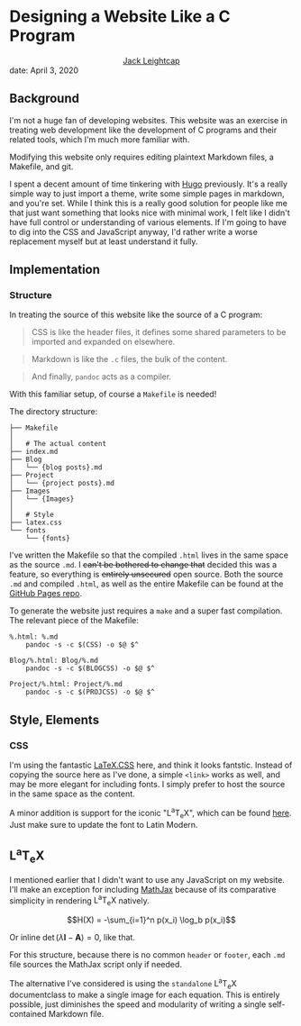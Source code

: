 # Designing a Website Like a C Program
<center><a href="../index.html">Jack Leightcap</a></center>
date: April 3, 2020

<script id="MathJax-script" async src="https://cdn.jsdelivr.net/npm/mathjax@3/es5/tex-mml-chtml.js"></script>

## Background

I'm not a huge fan of developing websites.
This website was an exercise in treating web development like the development of
C programs and their related tools, which I'm much more familiar with.

Modifying this website only requires editing plaintext Markdown files, a Makefile, and
git.

I spent a decent amount of time tinkering with [Hugo](https://gohugo.io/) previously.
It's a really simple way to just import a theme, write some simple pages in markdown, and you're set.
While I think this is a really good solution for people like me that just want
something that looks nice with minimal work, I felt like I didn't have full
control or understanding of various elements.
If I'm going to have to dig into the CSS and JavaScript anyway, I'd rather write a
worse replacement myself but at least understand it fully.

## Implementation
### Structure
In treating the source of this website like the source of a C program:

>CSS is like the header files, it defines some shared parameters to be imported and expanded on elsewhere.

>Markdown is like the `.c` files, the bulk of the content.

>And finally, `pandoc` acts as a compiler.

With this familiar setup, of course a `Makefile` is needed!

The directory structure:

    ├── Makefile
    │
    │   # The actual content
    ├── index.md
    ├── Blog
    │   └── {blog posts}.md
    ├── Project
    │   └── {project posts}.md
    ├── Images
    │   └── {Images}
    │
    │   # Style
    ├── latex.css
    └── fonts
        └── {fonts}

I've written the Makefile so that the compiled `.html` lives in the same space as the source `.md`.
I ~~can't be bothered to change that~~ decided this was a feature, so everything is ~~entirely unsecured~~ open source.
Both the source `.md` and compiled `.html`, as well as the entire Makefile can
be found at the
[GitHub Pages repo](https://github.com/jleightcap/jleightcap.github.io).

To generate the website just requires a `make` and a super fast compilation.
The relevant piece of the Makefile:

    %.html: %.md
        pandoc -s -c $(CSS) -o $@ $^

    Blog/%.html: Blog/%.md
        pandoc -s -c $(BLOGCSS) -o $@ $^

    Project/%.html: Project/%.md
        pandoc -s -c $(PROJCSS) -o $@ $^

## Style, Elements
### CSS
I'm using the fantastic [LaTeX.CSS](https://github.com/vincentdoerig/latex-css)
here, and think it looks fantstic.
Instead of copying the source here as I've done, a simple `<link>` works as
well, and may be more elegant for including fonts.
I simply prefer to host the source in the same space as the content.

A minor addition is support for the iconic
"<span class="latex">L<sup>a</sup>T<sub>e</sub>X</span>",
which can be found [here](http://nitens.org/taraborelli/texlogo).
Just make sure to update the font to Latin Modern.

## <span class="latex">L<sup>a</sup>T<sub>e</sub>X</span>
I mentioned earlier that I didn't want to use any JavaScript on my website.
I'll make an exception for including [MathJax]([200~https://www.mathjax.org/)
because of its comparative simplicity in rendering
<span class="latex">L<sup>a</sup>T<sub>e</sub>X</span>
natively.

<center>$$H(X) = -\sum_{i=1}^n p(x_i) \log_b p(x_i)$$</center>

Or inline $\det(\lambda \textbf{I} - \textbf{A}) = 0$, like that.


For this structure, because there is no common `header` or `footer`, each `.md`
file sources the MathJax script only if needed.

The alternative I've considered is using the `standalone`
<span class="latex">L<sup>a</sup>T<sub>e</sub>X</span>
documentclass to make a single image for each equation.
This is entirely possible, just diminishes the speed and modularity of writing
a single self-contained Markdown file.
